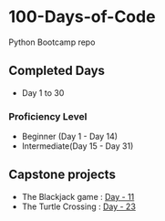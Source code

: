 # 100-Days-of-Code

Python Bootcamp repo

## Completed Days

- Day 1 to 30

### Proficiency Level

- Beginner (Day 1 - Day 14)
- Intermediate(Day 15 - Day 31)

## Capstone projects

- The Blackjack game  : [Day - 11](Day-10to19/Day-11)
- The Turtle Crossing : [Day - 23](Day-20to29/Day-23)
